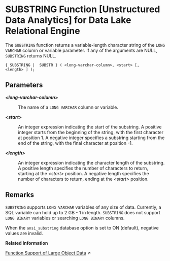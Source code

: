 <!-- loioa605797284f210158739abd33dbbc317 -->

# SUBSTRING Function \[Unstructured Data Analytics\] for Data Lake Relational Engine

The `SUBSTRING` function returns a variable-length character string of the `LONG VARCHAR` column or variable parameter. If any of the arguments are NULL, `SUBSTRING` returns NULL.



```
{ SUBSTRING |  SUBSTR } ( <long-varchar-column>, <start> [, <length> ] );
```



<a name="loioa605797284f210158739abd33dbbc317__iq_iquda_187"/>

## Parameters


<dl>
<dt><b>

*<long-varchar-column\>*

</b></dt>
<dd>

The name of a `LONG VARCHAR` column or variable.



</dd><dt><b>

*<start\>*

</b></dt>
<dd>

An integer expression indicating the start of the substring. A positive integer starts from the beginning of the string, with the first character at position 1. A negative integer specifies a substring starting from the end of the string, with the final character at position -1.



</dd><dt><b>

*<length\>*

</b></dt>
<dd>

An integer expression indicating the character length of the substring. A positive length specifies the number of characters to return, starting at the *<start\>* position. A negative length specifies the number of characters to return, ending at the *<start\>* position.



</dd>
</dl>



<a name="loioa605797284f210158739abd33dbbc317__iq_iquda_188"/>

## Remarks

`SUBSTRING` supports `LONG VARCHAR` variables of any size of data. Currently, a SQL variable can hold up to 2 GB - 1 in length. `SUBSTRING` does not support `LONG BINARY` variables or searching `LONG BINARY` columns.

When the `ansi_substring` database option is set to ON \(default\), negative values are invalid.

**Related Information**  


[Function Support of Large Object Data](https://help.sap.com/viewer/a8937bea84f21015a80bc776cf758d50/2024_1_QRC/en-US/a60363a384f21015a7f7bc6286516522.html "Learn about the functions that support the LONG BINARY and LONG VARCHAR data types.") :arrow_upper_right:

